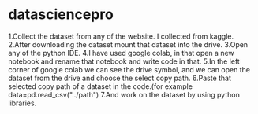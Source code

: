 # datasciencepro
1.Collect the dataset from any of the website. I collected from kaggle.
2.After downloading the dataset mount that dataset into the drive.
3.Open any of the python IDE.
4.I have used google colab, in that open a new notebook and rename that notebook and write code in that.
5.In the left corner of google colab we can see the drive symbol, and we can open the dataset from the drive and choose the select copy path.
6.Paste that selected copy path of a dataset in the code.(for example data=pd.read_csv("../path")
7.And work on the dataset by using python libraries.
